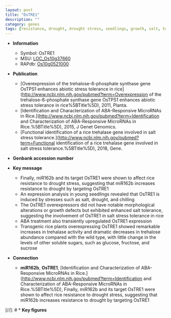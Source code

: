 ```yaml
---
layout: post
title: "OsTRE1"
description: ""
category: genes
tags: [resistance, drought, drought stress, seedlings, growth, salt, tolerance,  ABA , salt tolerance, salt stress, stress, ABA, chilling, stress tolerance, sucrose]
---
```


* **Information**  
    + Symbol: OsTRE1  
    + MSU: [LOC_Os10g37660](http://rice.uga.edu/cgi-bin/ORF_infopage.cgi?orf=LOC_Os10g37660)  
    + RAPdb: [Os10g0521000](https://rapdb.dna.affrc.go.jp/locus/?name=Os10g0521000)  

* **Publication**  
    + [Overexpression of the trehalose-6-phosphate synthase gene OsTPS1 enhances abiotic stress tolerance in rice](http://www.ncbi.nlm.nih.gov/pubmed?term=Overexpression of the trehalose-6-phosphate synthase gene OsTPS1 enhances abiotic stress tolerance in rice%5BTitle%5D), 2011, Planta.
    + [Identification and Characterization of ABA-Responsive MicroRNAs in Rice.](http://www.ncbi.nlm.nih.gov/pubmed?term=Identification and Characterization of ABA-Responsive MicroRNAs in Rice.%5BTitle%5D), 2015, J Genet Genomics.
    + [Functional identification of a rice trehalase gene involved in salt stress tolerance.](http://www.ncbi.nlm.nih.gov/pubmed?term=Functional identification of a rice trehalase gene involved in salt stress tolerance.%5BTitle%5D), 2018, Gene.

* **Genbank accession number**  

* **Key message**  
    + Finally, miR162b and its target OsTRE1 were shown to affect rice resistance to drought stress, suggesting that miR162b increases resistance to drought by targeting OsTRE1
    + An expression analysis in young seedlings revealed that OsTRE1 is induced by stresses such as salt, drought, and chilling
    + The OsTRE1 overexpressors did not have notable morphological alterations or growth defects but exhibited enhanced salt tolerance, suggesting the involvement of OsTRE1 in salt stress tolerance in rice
    + ABA treatment also transiently upregulated OsTRE1 expression
    + Transgenic rice plants overexpressing OsTRE1 showed remarkable increases in trehalase activity and dramatic decreases in trehalose abundance compared with the wild type, with little change in the levels of other soluble sugars, such as glucose, fructose, and sucrose

* **Connection**  
    + __miR162b__, __OsTRE1__, [Identification and Characterization of ABA-Responsive MicroRNAs in Rice.](http://www.ncbi.nlm.nih.gov/pubmed?term=Identification and Characterization of ABA-Responsive MicroRNAs in Rice.%5BTitle%5D),  Finally, miR162b and its target OsTRE1 were shown to affect rice resistance to drought stress, suggesting that miR162b increases resistance to drought by targeting OsTRE1

[//]: # * **Key figures**  


